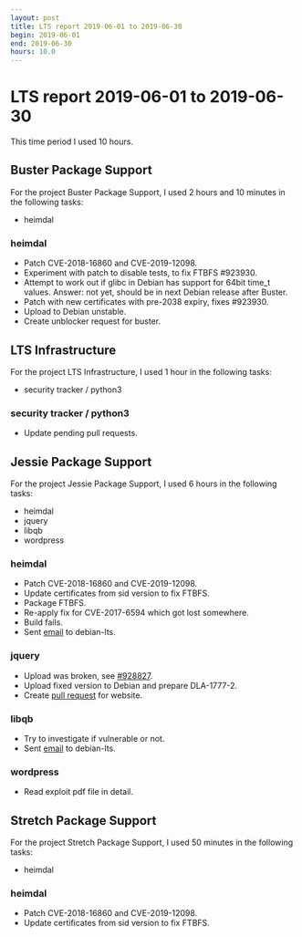 ```yaml
---
layout: post
title: LTS report 2019-06-01 to 2019-06-30
begin: 2019-06-01
end: 2019-06-30
hours: 10.0
---
```


# LTS report 2019-06-01 to 2019-06-30

This time period I used 10 hours.

## Buster Package Support
For the project Buster Package Support, I used 2 hours and 10 minutes in the following tasks:

* heimdal

### heimdal
* Patch CVE-2018-16860 and CVE-2019-12098.
* Experiment with patch to disable tests, to fix FTBFS #923930.
* Attempt to work out if glibc in Debian has support for 64bit time_t
  values. Answer: not yet, should be in next Debian release after Buster.
* Patch with new certificates with pre-2038 expiry, fixes #923930.
* Upload to Debian unstable.
* Create unblocker request for buster.


## LTS Infrastructure
For the project LTS Infrastructure, I used 1 hour in the following tasks:

* security tracker / python3

### security tracker / python3
* Update pending pull requests.


## Jessie Package Support
For the project Jessie Package Support, I used 6 hours in the following tasks:

* heimdal
* jquery
* libqb
* wordpress

### heimdal
* Patch CVE-2018-16860 and CVE-2019-12098.
* Update certificates from sid version to fix FTBFS.
* Package FTBFS.
* Re-apply fix for CVE-2017-6594 which got lost somewhere.
* Build fails.
* Sent [email](https://lists.debian.org/debian-lts/2019/05/msg00110.html) to debian-lts.

### jquery
* Upload was broken, see [#928827](http://bugs.debian.org/928827).
* Upload fixed version to Debian and prepare DLA-1777-2.
* Create [pull request](https://salsa.debian.org/webmaster-team/webwml/merge_requests/141/diffs) for website.

### libqb
* Try to investigate if vulnerable or not.
* Sent [email](https://lists.debian.org/debian-lts/2019/06/msg00015.html) to debian-lts.

### wordpress
* Read exploit pdf file in detail.


## Stretch Package Support
For the project Stretch Package Support, I used 50 minutes in the following tasks:

* heimdal

### heimdal
* Patch CVE-2018-16860 and CVE-2019-12098.
* Update certificates from sid version to fix FTBFS.



